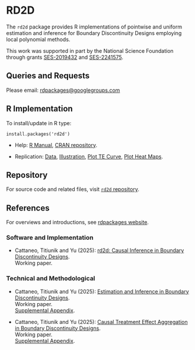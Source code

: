 # RD2D

The `rd2d` package provides R implementations of pointwise and uniform estimation and inference for Boundary Discontinuity Designs employing local polynomial methods.

This work was supported in part by the National Science Foundation through grants [SES-2019432](https://www.nsf.gov/awardsearch/showAward?AWD_ID=2019432) and [SES-2241575](https://www.nsf.gov/awardsearch/showAward?AWD_ID=2241575).

## Queries and Requests

Please email: [rdpackages@googlegroups.com](mailto:rdpackages@googlegroups.com)


## R Implementation

To install/update in R type:
```
install.packages('rd2d')
```

- Help: [R Manual](https://cran.r-project.org/web/packages/rd2d/rd2d.pdf), [CRAN repository](https://cran.r-project.org/package=rd2d).

- Replication: [Data](https://github.com/rdpackages/rd2d/blob/main/R/Data/), [Illustration](https://github.com/rdpackages/rd2d/blob/main/R/rd2d_illustration.R), [Plot TE Curve](https://github.com/rdpackages/rd2d/blob/main/R/rd2d_plot_effects.R), [Plot Heat Maps](https://github.com/rdpackages/rd2d/blob/main/R/rd2d_plot_heatmaps.R).


## Repository

For source code and related files, visit [`rd2d` repository](https://github.com/rdpackages/rd2d/).


## References

For overviews and introductions, see [rdpackages website](https://rdpackages.github.io).

### Software and Implementation

- Cattaneo, Titiunik and Yu (2025): [rd2d: Causal Inference in Boundary Discontinuity Designs](https://rdpackages.github.io/references/Cattaneo-Titiunik-Yu_2025_rd2d.pdf).<br>
Working paper.

### Technical and Methodological

- Cattaneo, Titiunik and Yu (2025): [Estimation and Inference in Boundary Discontinuity Designs](https://rdpackages.github.io/references/Cattaneo-Titiunik-Yu_2025_BoundaryRD.pdf).<br>
Working paper.<br>
[Supplemental Appendix](https://rdpackages.github.io/references/Cattaneo-Titiunik-Yu_2025_BoundaryRD--Supplement.pdf).

- Cattaneo, Titiunik and Yu (2025): [Causal Treatment Effect Aggregation in Boundary Discontinuity Designs](https://rdpackages.github.io/references/Cattaneo-Titiunik-Yu_2025_AggregationBoundary.pdf).<br>
Working paper.<br>
[Supplemental Appendix](https://rdpackages.github.io/references/Cattaneo-Titiunik-Yu_2025_AggregationBoundary--Supplement.pdf).

<br><br>
